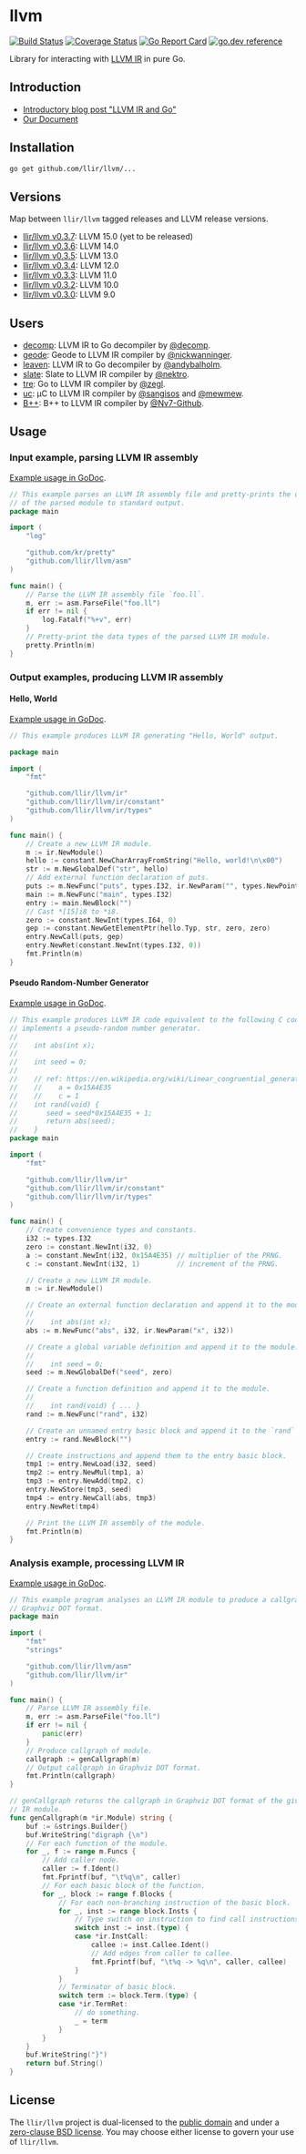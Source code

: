 # llvm

[![Build Status](https://github.com/llir/llvm/workflows/Go/badge.svg?branch=master)](https://github.com/llir/llvm/actions/workflows/go.yml)
[![Coverage Status](https://coveralls.io/repos/github/llir/llvm/badge.svg?branch=master)](https://coveralls.io/github/llir/llvm?branch=master)
[![Go Report Card](https://goreportcard.com/badge/github.com/llir/llvm)](https://goreportcard.com/report/github.com/llir/llvm)
[![go.dev reference](https://img.shields.io/badge/go.dev-reference-007d9c?logo=go&logoColor=white&style=flat-square)](https://pkg.go.dev/github.com/llir/llvm)

Library for interacting with [LLVM IR](http://llvm.org/docs/LangRef.html) in pure Go.

## Introduction

* [Introductory blog post "LLVM IR and Go"](https://blog.gopheracademy.com/advent-2018/llvm-ir-and-go/)
* [Our Document](https://llir.github.io/document/)

## Installation

```bash
go get github.com/llir/llvm/...
```

## Versions

Map between `llir/llvm` tagged releases and LLVM release versions.

* [llir/llvm v0.3.7](https://github.com/llir/llvm/tree/v0.3.7): LLVM 15.0 (yet to be released)
* [llir/llvm v0.3.6](https://github.com/llir/llvm/tree/v0.3.6): LLVM 14.0
* [llir/llvm v0.3.5](https://github.com/llir/llvm/tree/v0.3.5): LLVM 13.0
* [llir/llvm v0.3.4](https://github.com/llir/llvm/tree/v0.3.4): LLVM 12.0
* [llir/llvm v0.3.3](https://github.com/llir/llvm/tree/v0.3.3): LLVM 11.0
* [llir/llvm v0.3.2](https://github.com/llir/llvm/tree/v0.3.2): LLVM 10.0
* [llir/llvm v0.3.0](https://github.com/llir/llvm/tree/v0.3.0): LLVM 9.0

## Users

* [decomp](https://github.com/decomp/decomp): LLVM IR to Go decompiler by [@decomp](https://github.com/decomp).
* [geode](https://github.com/geode-lang/geode): Geode to LLVM IR compiler by [@nickwanninger](https://github.com/nickwanninger).
* [leaven](https://github.com/andybalholm/leaven): LLVM IR to Go decompiler by [@andybalholm](https://github.com/andybalholm).
* [slate](https://github.com/nektro/slate): Slate to LLVM IR compiler by [@nektro](https://github.com/nektro).
* [tre](https://github.com/zegl/tre): Go to LLVM IR compiler by [@zegl](https://github.com/zegl).
* [uc](https://github.com/mewmew/uc): µC to LLVM IR compiler by [@sangisos](https://github.com/sangisos) and [@mewmew](https://github.com/mewmew).
* [B++](https://github.com/Nv7-Github/Bpp): B++ to LLVM IR compiler by [@Nv7-Github](https://github.com/Nv7-Github).

## Usage

### Input example, parsing LLVM IR assembly

[Example usage in GoDoc](https://pkg.go.dev/github.com/llir/llvm/asm#example-package).

```go
// This example parses an LLVM IR assembly file and pretty-prints the data types
// of the parsed module to standard output.
package main

import (
	"log"

	"github.com/kr/pretty"
	"github.com/llir/llvm/asm"
)

func main() {
	// Parse the LLVM IR assembly file `foo.ll`.
	m, err := asm.ParseFile("foo.ll")
	if err != nil {
		log.Fatalf("%+v", err)
	}
	// Pretty-print the data types of the parsed LLVM IR module.
	pretty.Println(m)
}
```

### Output examples, producing LLVM IR assembly

#### Hello, World

[Example usage in GoDoc](https://pkg.go.dev/github.com/llir/llvm/ir#example-package-Hello).

```go
// This example produces LLVM IR generating "Hello, World" output.

package main

import (
	"fmt"

	"github.com/llir/llvm/ir"
	"github.com/llir/llvm/ir/constant"
	"github.com/llir/llvm/ir/types"
)

func main() {
	// Create a new LLVM IR module.
	m := ir.NewModule()
	hello := constant.NewCharArrayFromString("Hello, world!\n\x00")
	str := m.NewGlobalDef("str", hello)
	// Add external function declaration of puts.
	puts := m.NewFunc("puts", types.I32, ir.NewParam("", types.NewPointer(types.I8)))
	main := m.NewFunc("main", types.I32)
	entry := main.NewBlock("")
	// Cast *[15]i8 to *i8.
	zero := constant.NewInt(types.I64, 0)
	gep := constant.NewGetElementPtr(hello.Typ, str, zero, zero)
	entry.NewCall(puts, gep)
	entry.NewRet(constant.NewInt(types.I32, 0))
	fmt.Println(m)
}
```

#### Pseudo Random-Number Generator

[Example usage in GoDoc](https://pkg.go.dev/github.com/llir/llvm/ir#example-package).

```go
// This example produces LLVM IR code equivalent to the following C code, which
// implements a pseudo-random number generator.
//
//    int abs(int x);
//
//    int seed = 0;
//
//    // ref: https://en.wikipedia.org/wiki/Linear_congruential_generator
//    //    a = 0x15A4E35
//    //    c = 1
//    int rand(void) {
//       seed = seed*0x15A4E35 + 1;
//       return abs(seed);
//    }
package main

import (
	"fmt"

	"github.com/llir/llvm/ir"
	"github.com/llir/llvm/ir/constant"
	"github.com/llir/llvm/ir/types"
)

func main() {
	// Create convenience types and constants.
	i32 := types.I32
	zero := constant.NewInt(i32, 0)
	a := constant.NewInt(i32, 0x15A4E35) // multiplier of the PRNG.
	c := constant.NewInt(i32, 1)         // increment of the PRNG.

	// Create a new LLVM IR module.
	m := ir.NewModule()

	// Create an external function declaration and append it to the module.
	//
	//    int abs(int x);
	abs := m.NewFunc("abs", i32, ir.NewParam("x", i32))

	// Create a global variable definition and append it to the module.
	//
	//    int seed = 0;
	seed := m.NewGlobalDef("seed", zero)

	// Create a function definition and append it to the module.
	//
	//    int rand(void) { ... }
	rand := m.NewFunc("rand", i32)

	// Create an unnamed entry basic block and append it to the `rand` function.
	entry := rand.NewBlock("")

	// Create instructions and append them to the entry basic block.
	tmp1 := entry.NewLoad(i32, seed)
	tmp2 := entry.NewMul(tmp1, a)
	tmp3 := entry.NewAdd(tmp2, c)
	entry.NewStore(tmp3, seed)
	tmp4 := entry.NewCall(abs, tmp3)
	entry.NewRet(tmp4)

	// Print the LLVM IR assembly of the module.
	fmt.Println(m)
}
```

### Analysis example, processing LLVM IR

[Example usage in GoDoc](https://pkg.go.dev/github.com/llir/llvm/ir#example-package-Callgraph).

```go
// This example program analyses an LLVM IR module to produce a callgraph in
// Graphviz DOT format.
package main

import (
	"fmt"
	"strings"

	"github.com/llir/llvm/asm"
	"github.com/llir/llvm/ir"
)

func main() {
	// Parse LLVM IR assembly file.
	m, err := asm.ParseFile("foo.ll")
	if err != nil {
		panic(err)
	}
	// Produce callgraph of module.
	callgraph := genCallgraph(m)
	// Output callgraph in Graphviz DOT format.
	fmt.Println(callgraph)
}

// genCallgraph returns the callgraph in Graphviz DOT format of the given LLVM
// IR module.
func genCallgraph(m *ir.Module) string {
	buf := &strings.Builder{}
	buf.WriteString("digraph {\n")
	// For each function of the module.
	for _, f := range m.Funcs {
		// Add caller node.
		caller := f.Ident()
		fmt.Fprintf(buf, "\t%q\n", caller)
		// For each basic block of the function.
		for _, block := range f.Blocks {
			// For each non-branching instruction of the basic block.
			for _, inst := range block.Insts {
				// Type switch on instruction to find call instructions.
				switch inst := inst.(type) {
				case *ir.InstCall:
					callee := inst.Callee.Ident()
					// Add edges from caller to callee.
					fmt.Fprintf(buf, "\t%q -> %q\n", caller, callee)
				}
			}
			// Terminator of basic block.
			switch term := block.Term.(type) {
			case *ir.TermRet:
				// do something.
				_ = term
			}
		}
	}
	buf.WriteString("}")
	return buf.String()
}
```

## License

The `llir/llvm` project is dual-licensed to the [public domain](UNLICENSE) and under a [zero-clause BSD license](LICENSE). You may choose either license to govern your use of `llir/llvm`.
